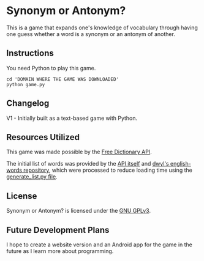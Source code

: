 # Synonym or Antonym?

This is a game that expands one's knowledge of vocabulary through having one guess whether a word is a synonym or an antonym of another.

## Instructions

You need Python to play this game.
```console
cd 'DOMAIN WHERE THE GAME WAS DOWNLOADED'
python game.py
```

## Changelog

V1 - Initially built as a text-based game with Python.

## Resources Utilized

This game was made possible by the [Free Dictionary API](https://dictionaryapi.dev/).

The initial list of words was provided by the [API itself](https://github.com/meetDeveloper/freeDictionaryAPI/blob/master/meta/wordList/english.txt) and [dwyl's english-words repository](https://github.com/dwyl/english-words/blob/master/words_alpha.txt), which were processed to reduce loading time using the [generate_list.py file](https://github.com/augene/synonym-or-antonym/blob/main/generate_list.py).

## License

Synonym or Antonym? is licensed under the [GNU GPLv3](https://github.com/augene/synonym-or-antonym/blob/main/LICENSE).

## Future Development Plans

I hope to create a website version and an Android app for the game in the future as I learn more about programming.
